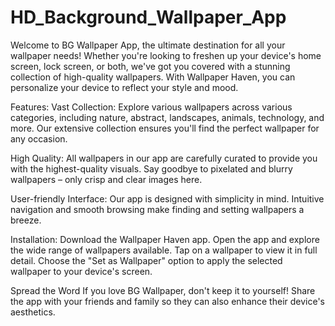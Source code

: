 # HD_Background_Wallpaper_App
Welcome to BG Wallpaper App, the ultimate destination for all your wallpaper needs! Whether you're looking to freshen up your device's home screen, lock screen, or both, we've got you covered with a stunning collection of high-quality wallpapers. With Wallpaper Haven, you can personalize your device to reflect your style and mood.

Features:
Vast Collection: Explore various wallpapers across various categories, including nature, abstract, landscapes, animals, technology, and more. Our extensive collection ensures you'll find the perfect wallpaper for any occasion.

High Quality: All wallpapers in our app are carefully curated to provide you with the highest-quality visuals. Say goodbye to pixelated and blurry wallpapers – only crisp and clear images here.

User-friendly Interface: Our app is designed with simplicity in mind. Intuitive navigation and smooth browsing make finding and setting wallpapers a breeze.

Installation:
Download the Wallpaper Haven app.
Open the app and explore the wide range of wallpapers available.
Tap on a wallpaper to view it in full detail.
Choose the "Set as Wallpaper" option to apply the selected wallpaper to your device's screen.

Spread the Word
If you love BG Wallpaper, don't keep it to yourself! Share the app with your friends and family so they can also enhance their device's aesthetics.




